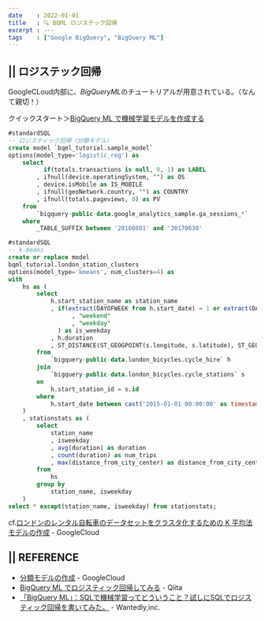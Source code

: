 ```yaml
---
date    : 2022-01-01
title   : 🔍 BQML ロジステック回帰
excerpt : ---
tags    : ["Google BigQuery", "BigQuery ML"]
---
```

## || ロジステック回帰

GoogleCLoud内部に、*BigQueryML*のチュートリアルが用意されている。（なんて親切！）

クイックスタート＞[BigQuery ML で機械学習モデルを作成する](https://cloud.google.com/bigquery-ml/docs/create-machine-learning-model?hl=ja)

```sql
#standardSQL
-- ロジスティック回帰（分類モデル）
create model `bqml_tutorial.sample_model`
options(model_type='logistic_reg') as
    select
          if(totals.transactions is null, 0, 1) as LABEL
        , ifnull(device.operatingSystem, "") as OS
        , device.isMobile as IS_MOBILE
        , ifnull(geoNetwork.country, "") as COUNTRY
        , ifnull(totals.pageviews, 0) as PV
    from
        `bigquery-public-data.google_analytics_sample.ga_sessions_*`
    where
        _TABLE_SUFFIX between '20160801' and '20170630'
```

```sql
#standardSQL
-- k-means
create or replace model 
bqml_tutorial.london_station_clusters 
options(model_type='kmeans', num_clusters=4) as
with 
    hs as (
        select
            h.start_station_name as station_name
            , if(extract(DAYOFWEEK from h.start_date) = 1 or extract(DAYOFWEEK from h.start_date) = 7
                  , "weekend"
                  , "weekday"
              ) as is_weekday
            , h.duration
            , ST_DISTANCE(ST_GEOGPOINT(s.longitude, s.latitude), ST_GEOGPOINT(-0.1, 51.5))/1000 AS distance_from_city_center
        from 
            `bigquery-public-data.london_bicycles.cycle_hire` h
        join
            `bigquery-public-data.london_bicycles.cycle_stations` s
        on 
            h.start_station_id = s.id
        where
            h.start_date between cast('2015-01-01 00:00:00' as timestamp) and cast('2016-01-01 00:00:00' as timestamp) 
    )
    , stationstats as (
        select
            station_name
            , isweekday
            , avg(duration) as duration
            , count(duration) as num_trips
            , max(distance_from_city_center) as distance_from_city_center
        from 
            hs
        group by 
            station_name, isweekday
    )
select * except(station_name, isweekday) from stationstats;
```
cf.[ロンドンのレンタル自転車のデータセットをクラスタ化するための K 平均法モデルの作成](https://cloud.google.com/bigquery-ml/docs/kmeans-tutorial?hl=ja) - GoogleCloud

## || REFERENCE
+ [分類モデルの作成](https://cloud.google.com/bigquery-ml/docs/logistic-regression-prediction?hl=ja) - GoogleCloud
+ [BigQuery ML でロジスティック回帰してみる](https://qiita.com/_kobacky/items/c4b168001d2eedfbab7f) - Qiita
+ [「BigQuery ML」：SQLで機械学習ってどういうこと？試しにSQLでロジスティック回帰を書いてみた。](https://www.wantedly.com/companies/wantedly/post_articles/129482) - Wantedly,inc.
